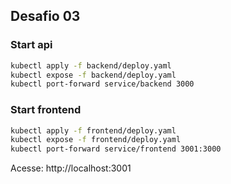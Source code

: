 ## Desafio 03

### Start api

```sh
kubectl apply -f backend/deploy.yaml
kubectl expose -f backend/deploy.yaml
kubectl port-forward service/backend 3000
```

### Start frontend

```sh
kubectl apply -f frontend/deploy.yaml
kubectl expose -f frontend/deploy.yaml
kubectl port-forward service/frontend 3001:3000
```

Acesse: http://localhost:3001
